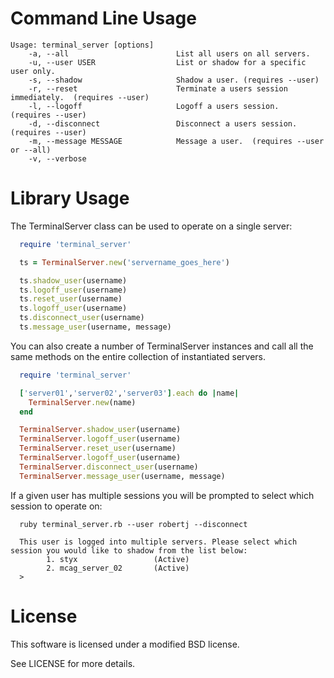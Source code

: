 Command Line Usage
==================
    Usage: terminal_server [options]
        -a, --all                        List all users on all servers.
        -u, --user USER                  List or shadow for a specific user only.
        -s, --shadow                     Shadow a user. (requires --user)
        -r, --reset                      Terminate a users session immediately.  (requires --user)
        -l, --logoff                     Logoff a users session.  (requires --user)
        -d, --disconnect                 Disconnect a users session.  (requires --user)
        -m, --message MESSAGE            Message a user.  (requires --user or --all)
        -v, --verbose

Library Usage
=============

The TerminalServer class can be used to operate on a single server:

```ruby
  require 'terminal_server'

  ts = TerminalServer.new('servername_goes_here')

  ts.shadow_user(username)
  ts.logoff_user(username)
  ts.reset_user(username)
  ts.logoff_user(username)
  ts.disconnect_user(username)
  ts.message_user(username, message)
```

You can also create a number of TerminalServer instances and call all the same methods on the entire
collection of instantiated servers.

```ruby
  require 'terminal_server'

  ['server01','server02','server03'].each do |name|
    TerminalServer.new(name)
  end

  TerminalServer.shadow_user(username)
  TerminalServer.logoff_user(username)
  TerminalServer.reset_user(username)
  TerminalServer.logoff_user(username)
  TerminalServer.disconnect_user(username)
  TerminalServer.message_user(username, message)

```

If a given user has multiple sessions you will be prompted to select which session to operate on:

```
  ruby terminal_server.rb --user robertj --disconnect

  This user is logged into multiple servers. Please select which session you would like to shadow from the list below:
        1. styx                 (Active)
        2. mcag_server_02       (Active)
  >
```

License
=======
This software is licensed under a modified BSD license.

See LICENSE for more details.